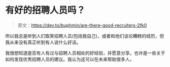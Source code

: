 # 有好的招聘人员吗？

> 原文：<https://dev.to/buphmin/are-there-good-recruiters-2fk0>

所以我总是听到人们取笑招聘人员(包括我自己)，或者和他们谈论糟糕的经历，但我从来没有真正听到有人说什么好话。

我很想知道是否有人有过与招聘人员相处的好经验，并愿意分享。也许是一些关于如何发现优秀招聘人员的建议。我认为这可以在未来帮助很多人。
